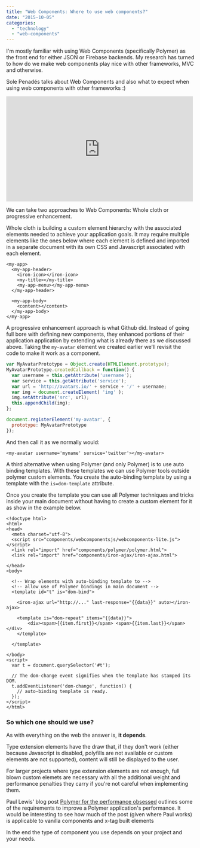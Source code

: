 ```yaml
---
title: "Web Components: Where to use web components?"
date: "2015-10-05"
categories: 
  - "technology"
  - "web-components"
---
```


I'm mostly familiar with using Web Components (specifically Polymer) as the front end for either JSON or Firebase backends. My research has turned to how do we make web components play nice with other frameworks, MVC and otherwise.

Sole Penadés talks about Web Components and also what to expect when using web components with other frameworks :)

<iframe src="https://player.vimeo.com/video/121954532" width="500" height="281" frameborder="0" webkitallowfullscreen mozallowfullscreen="" allowfullscreen=""></iframe>

We can take two approaches to Web Components: Whole cloth or progressive enhancement.

Whole cloth is building a custom element hierarchy with the associated elements needed to achieve your application goals. It may require multiple elements like the ones below where each element is defined and imported in a separate document with its own CSS and Javascript associated with each element.

```markup
<my-app>
  <my-app-header>
    <iron-icon></iron-icon>
    <my-title></my-title>
    <my-app-menu></my-app-menu>
  </my-app-header>

  <my-app-body>
    <content></content>
  </my-app-body>
</my-app>
```

A progressive enhancement approach is what Github did. Instead of going full bore with defining new components, they enhanced portions of their application application by extending what is already there as we discussed above. Taking the `my-avatar` element we created earlier we'll revisit the code to make it work as a component.

```javascript
var MyAvatarPrototype = Object.create(HTMLElement.prototype);
MyAvatarPrototype.createdCallback = function() {
  var username = this.getAttribute('username');
  var service = this.getAttribute('service');
  var url = 'http://avatars.io/' + service + '/' + username;
  var img = document.createElement( 'img' );
  img.setAttribute('src', url);
  this.appendChild(img);
};

document.registerElement('my-avatar', {
  prototype: MyAvatarPrototype
});
```

And then call it as we normally would:

```markup
<my-avatar username='myname' service='twitter'></my-avatar>
```

A third alternative when using Polymer (and only Polymer) is to use auto binding templates. With these templates we can use Polymer tools outside polymer custom elements. You create the auto-binding template by using a template with the `is=dom-template` attribute.

Once you create the template you can use all Polymer techniques and tricks inside your main document without having to create a custom element for it as show in the example below.

```markup
<!doctype html>
<html>
<head>
  <meta charset="utf-8">
  <script src="components/webcomponentsjs/webcomponents-lite.js"></script>
  <link rel="import" href="components/polymer/polymer.html">
  <link rel="import" href="components/iron-ajax/iron-ajax.html">

</head>
<body>

  <!-- Wrap elements with auto-binding template to -->
  <!-- allow use of Polymer bindings in main document -->
  <template id="t" is="dom-bind">

    <iron-ajax url="http://..." last-response="{{data}}" auto></iron-ajax>

    <template is="dom-repeat" items="{{data}}">
        <div><span>{{item.first}}</span> <span>{{item.last}}</span></div>
    </template>

  </template>

</body>
<script>
  var t = document.querySelector('#t');

  // The dom-change event signifies when the template has stamped its DOM.
  t.addEventListener('dom-change', function() {
    // auto-binding template is ready.
  });
</script>
</html>
```

### So which one should we use?

As with everything on the web the answer is, **it depends**.

Type extension elements have the draw that, if they don't work (either because Javascript is disabled, polyfills are not available or custom elements are not supported), content will still be displayed to the user.

For larger projects where type extension elements are not enough, full blown custom elemets are necessary with all the additional weight and performance penalties they carry if you're not careful when implementing them.

Paul Lewis' blog post [Polymer for the performance obsessed](https://aerotwist.com/blog/polymer-for-the-performance-obsessed/) outlines some of the requirements to improve a Polymer application's performance. It would be interesting to see how much of the post (given where Paul works) is applicable to vanilla components and x-tag built elements

In the end the type of component you use depends on your project and your needs.
